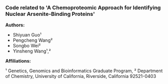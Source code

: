 ### Code related to 'A Chemoproteomic Approach for Identifying Nuclear Arsenite-Binding Proteins'

**Authors:**

-   Shiyuan Guo¹
-   Pengcheng Wang²
-   Songbo Wei²
-   Yinsheng Wang¹,²

**Affiliations:**

¹ Genetics, Genomics and Bioinformatics Graduate Program, ² Department of Chemistry, University of California, Riverside, California 92521-0403

